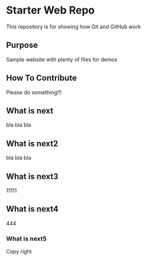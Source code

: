# Starter Web Repo

This repository is for showing how Git and GitHub work

## Purpose

Sample website with plenty of files for demos

## How To Contribute

Please do something!!!


## What is next

bla bla bla


## What is next2 


bla bla bla


## What is next3

11111


## What is next4

444

### What is next5
 Copy right